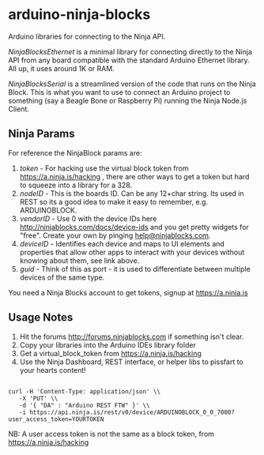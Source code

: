 arduino-ninja-blocks
====================

Arduino libraries for connecting to the Ninja API.

*NinjaBlocksEthernet* is a minimal library for connecting directly to the Ninja API from any board compatible with the standard Arduino Ethernet library. All up, it uses around 1K or RAM. 

*NinjaBlocksSerial* is a streamlined version of the code that runs on the Ninja Block. This is what you want to use to connect an Arduino project to something (say a Beagle Bone or Raspberry Pi) running the Ninja Node.js Client. 


Ninja Params
------------
For reference the NinjaBlock params are:

1. *token*  - For hacking use the virtual block token from https://a.ninja.is/hacking , there are other ways to get a token but hard to squeeze into a library for a 328.
2. *nodeID*  - This is the boards ID. Can be any 12+char string. Its used in REST so its a good idea to make it easy to remember, e.g. ARDUINOBLOCK.
3. *vendorID* - Use 0 with the device IDs here http://ninjablocks.com/docs/device-ids and you get pretty widgets for "free". Create your own by pinging help@ninjablocks.com.
4. *deviceID* - Identifies each device and maps to UI elements and properties that allow other apps to interact with your devices without knowing about them, see link above.
5. *guid* - Think of this as port - it is used to differentiate between multiple devices of the same type.
 

You need a Ninja Blocks account to get tokens, signup at https://a.ninja.is 


Usage Notes
-----------

1. Hit the forums http://forums.ninjablocks.com if something isn't clear. 
2. Copy your libraries into the Arduino IDEs library folder 
3. Get a virtual_block_token from https://a.ninja.is/hacking 
4. Use the Ninja Dashboard, REST interface, or helper libs to pissfart to your hearts content!

<code>
curl -H 'Content-Type: application/json' \\
   -X 'PUT' \\
   -d '{ "DA" : "Arduino REST FTW" }' \\
   -i https://api.ninja.is/rest/v0/device/ARDUINOBLOCK_0_0_7000?user_access_token=YOURTOKEN
</code>

NB: A user access token is not the same as a block token, from https://a.ninja.is/hacking